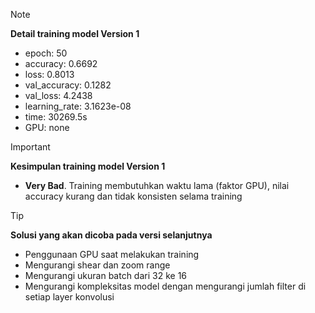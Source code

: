 > [!NOTE]
> **Detail training model Version 1**
* epoch: 50
* accuracy: 0.6692
* loss: 0.8013
* val_accuracy: 0.1282
* val_loss: 4.2438
* learning_rate: 3.1623e-08
* time: 30269.5s
* GPU: none

> [!IMPORTANT]
> **Kesimpulan training model Version 1**
* **Very Bad**. Training membutuhkan waktu lama (faktor GPU), nilai accuracy kurang dan tidak konsisten selama training

> [!TIP]
> **Solusi yang akan dicoba pada versi selanjutnya**
* Penggunaan GPU saat melakukan training
* Mengurangi shear dan zoom range 
* Mengurangi ukuran batch dari 32 ke 16
* Mengurangi kompleksitas model dengan mengurangi jumlah filter di setiap layer konvolusi

